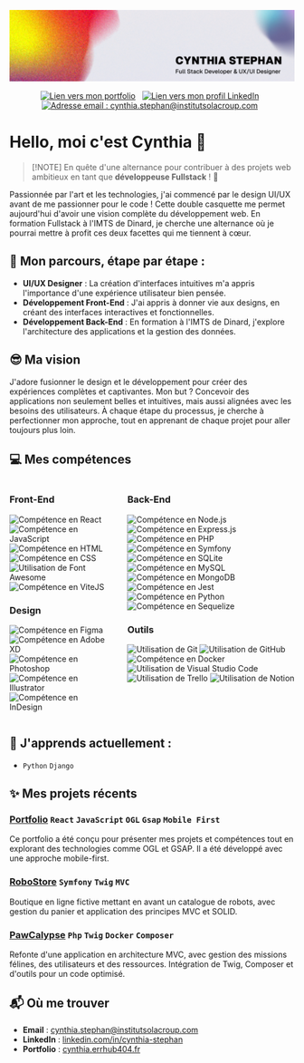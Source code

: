![Bannière Cynthia Stephan](./src/banner.jpg)

<p align="center">
<a style="margin-right: 8px;" href="https://cynthia.errhub404.fr/"><img height="20px" src="https://ziadoua.github.io/m3-Markdown-Badges/badges/MyPortfolio/myportfolio3.svg" alt="Lien vers mon portfolio "></a>
<a style="margin-right: 8px;" href="https://www.linkedin.com/in/cynthia-stephan/"><img height="20px" src="https://ziadoua.github.io/m3-Markdown-Badges/badges/LinkedIn/linkedin3.svg" alt="Lien vers mon profil LinkedIn"></a>
<a style="margin-right: 8px;" href="mailto:cynthia.stephan@institutsolacroup.com"><img height="20px" src="https://ziadoua.github.io/m3-Markdown-Badges/badges/Gmail/gmail3.svg" alt="Adresse email : cynthia.stephan@institutsolacroup.com"></a>
</p>

# Hello, moi c'est Cynthia 🤗

>
>[!NOTE]
> En quête d'une alternance pour contribuer à des projets web ambitieux en tant que **développeuse Fullstack** ! 🚀
>

Passionnée par l'art et les technologies,  j'ai commencé par le design UI/UX avant de me passionner pour le code ! Cette double casquette me permet aujourd'hui d'avoir une vision complète du développement web. En formation Fullstack à l'IMTS de Dinard, je cherche une alternance où je pourrai mettre à profit ces deux facettes qui me tiennent à cœur.

## 🌱 Mon parcours, étape par étape :
- **UI/UX Designer** : La création d'interfaces intuitives m'a appris l'importance d'une expérience utilisateur bien pensée.
- **Développement Front-End** : J'ai appris à donner vie aux designs, en créant des interfaces interactives et fonctionnelles.
- **Développement Back-End** : En formation à l'IMTS de Dinard, j'explore l'architecture des applications et la gestion des données. 

## 😎 Ma vision
J'adore fusionner le design et le développement pour créer des expériences complètes et captivantes. Mon but ? Concevoir des applications non seulement belles et intuitives, mais aussi alignées avec les besoins des utilisateurs.
 À chaque étape du processus, je cherche à perfectionner mon approche, tout en apprenant de chaque projet pour aller toujours plus loin.

## 💻 Mes compétences

<div style="display: flex; gap: 2rem">
<div>

### Front-End
<p>
   <img height="24px" src="https://ziadoua.github.io/m3-Markdown-Badges/badges/React/react3.svg" alt="Compétence en React">
   <img height="24px" src="https://ziadoua.github.io/m3-Markdown-Badges/badges/Javascript/javascript3.svg" alt="Compétence en JavaScript">
   <img height="24px" src="https://ziadoua.github.io/m3-Markdown-Badges/badges/HTML/html3.svg" alt="Compétence en HTML">
   <img height="24px" src="https://ziadoua.github.io/m3-Markdown-Badges/badges/CSS/css3.svg" alt="Compétence en CSS">
   <img height="24px" src="https://ziadoua.github.io/m3-Markdown-Badges/badges/FontAwesome/fontawesome3.svg" alt="Utilisation de Font Awesome">
   <img height="24px" src="https://ziadoua.github.io/m3-Markdown-Badges/badges/ViteJS/vitejs3.svg" alt="Compétence en ViteJS">
</p>

### Design
<p>
   <img height="24px" src="https://ziadoua.github.io/m3-Markdown-Badges/badges/Figma/figma3.svg" alt="Compétence en Figma">
   <img height="24px" src="https://ziadoua.github.io/m3-Markdown-Badges/badges/XD/xd3.svg" alt="Compétence en Adobe XD">
   <img height="24px" src="https://ziadoua.github.io/m3-Markdown-Badges/badges/Photoshop/photoshop3.svg" alt="Compétence en Photoshop">
   <img height="24px" src="https://ziadoua.github.io/m3-Markdown-Badges/badges/Illustrator/illustrator3.svg" alt="Compétence en Illustrator">
   <img height="24px" src="https://ziadoua.github.io/m3-Markdown-Badges/badges/InDesign/indesign3.svg" alt="Compétence en InDesign">
</p>

</div>
<div>

### Back-End
<p>
   <img height="24px" src="https://ziadoua.github.io/m3-Markdown-Badges/badges/NodeJS/nodejs3.svg" alt="Compétence en Node.js">
   <img height="24px" src="https://ziadoua.github.io/m3-Markdown-Badges/badges/Express/express3.svg" alt="Compétence en Express.js">
   <img height="24px" src="https://ziadoua.github.io/m3-Markdown-Badges/badges/PHP/php3.svg" alt="Compétence en PHP">
   <img height="24px" src="https://ziadoua.github.io/m3-Markdown-Badges/badges/Symfony/symfony3.svg" alt="Compétence en Symfony">
   <img height="24px" src="https://ziadoua.github.io/m3-Markdown-Badges/badges/SQLite/sqlite3.svg" alt="Compétence en SQLite">
   <img height="24px" src="https://ziadoua.github.io/m3-Markdown-Badges/badges/MySQL/mysql3.svg" alt="Compétence en MySQL">
   <img height="24px" src="https://ziadoua.github.io/m3-Markdown-Badges/badges/MongoDB/mongodb3.svg" alt="Compétence en MongoDB">
   <img height="24px" src="https://ziadoua.github.io/m3-Markdown-Badges/badges/Jest/jest3.svg" alt="Compétence en Jest">
   <img height="24px" src="https://ziadoua.github.io/m3-Markdown-Badges/badges/Python/python3.svg" alt="Compétence en Python">
   <img height="24px" src="https://ziadoua.github.io/m3-Markdown-Badges/badges/Sequelize/sequelize3.svg" alt="Compétence en Sequelize">
</p>

### Outils
<p>
   <img height="24px" src="https://ziadoua.github.io/m3-Markdown-Badges/badges/Git/git3.svg" alt="Utilisation de Git">
   <img height="24px" src="https://ziadoua.github.io/m3-Markdown-Badges/badges/Github/github3.svg" alt="Utilisation de GitHub">
   <img height="24px" src="https://ziadoua.github.io/m3-Markdown-Badges/badges/Docker/docker3.svg" alt="Compétence en Docker">
   <img height="24px" src="https://ziadoua.github.io/m3-Markdown-Badges/badges/VisualStudioCode/visualstudiocode3.svg" alt="Utilisation de Visual Studio Code">
   <img height="24px" src="https://ziadoua.github.io/m3-Markdown-Badges/badges/Trello/trello3.svg" alt="Utilisation de Trello">
   <img height="24px" src="https://ziadoua.github.io/m3-Markdown-Badges/badges/Notion/notion3.svg" alt="Utilisation de Notion">
</p>

</div>
</div>


## 📖 J'apprends actuellement :
- `Python`  `Django`

## ✨ Mes projets récents

### **[Portfolio](https://github.com/CynthiaStephan/portfolio)**   `React` `JavaScript` `OGL` `Gsap` `Mobile First`
   Ce portfolio a été conçu pour présenter mes projets et compétences tout en explorant des technologies comme OGL et GSAP. Il a été développé avec une approche mobile-first.

### **[RoboStore](https://github.com/CynthiaStephan/RoboStore)** `Symfony` `Twig` `MVC` 
   Boutique en ligne fictive mettant en avant un catalogue de robots, avec gestion du panier et application des principes MVC et SOLID.

### **[PawCalypse](https://github.com/CynthiaStephan/Pawcalypse)** `Php` `Twig` `Docker` `Composer`
   Refonte d'une application en architecture MVC, avec gestion des missions félines, des utilisateurs et des ressources. Intégration de Twig, Composer et d'outils pour un code optimisé.

## 📬 Où me trouver
- **Email** : [cynthia.stephan@institutsolacroup.com](mailto:cynthia.stephan@institutsolacroup.com)
- **LinkedIn** : [linkedin.com/in/cynthia-stephan](https://www.linkedin.com/in/cynthia-stephan/)
- **Portfolio** : [cynthia.errhub404.fr](https://cynthia.errhub404.fr/)
